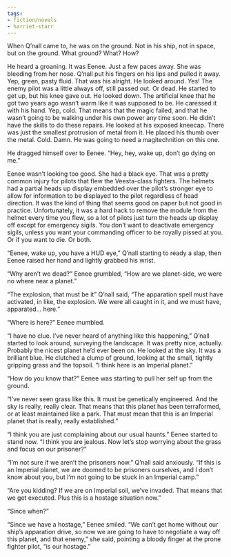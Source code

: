 ```yaml
---
tags:
- fiction/novels
- harriet-starr
---
```


When Q’nall came to, he was on the ground. Not in his ship, not in
space, but on the ground. What ground? What? How?

He heard a groaning. It was Eenee. Just a few paces away. She was
bleeding from her nose. Q’nall put his fingers on his lips and pulled it
away. Yep, green, pasty fluid. That was his alright. He looked around.
Yes! The enemy pilot was a little always off, still passed out. Or dead.
He started to get up, but his knee gave out. He looked down. The
artificial knee that he got two years ago wasn’t warm like it was
supposed to be. He caressed it with his hand. Yep, cold. That means that
the magic failed, and that he wasn’t going to be walking under his own
power any time soon. He didn’t have the skills to do these repairs. He
looked at his exposed kneecap. There was just the smallest protrusion of
metal from it. He placed his thumb over the metal. Cold. Damn. He was
going to need a magitechnition on this one.

He dragged himself over to Eenee. “Hey, hey, wake up, don’t go dying on
me.”

Eenee wasn’t looking too good. She had a black eye. That was a pretty
common injury for pilots that flew the Veesta-class fighters. The
helmets had a partial heads up display embedded over the pilot’s
stronger eye to allow for information to be displayed to the pilot
regardless of head direction. It was the kind of thing that seems good
on paper but not good in practice. Unfortunately, it was a hard hack to
remove the module from the helmet every time you flew, so a lot of
pilots just turn the heads up display off except for emergency sigils.
You don’t want to deactivate emergency sigils, unless you want your
commanding officer to be royally pissed at you. Or if you want to die.
Or both.

“Eenee, wake up, you have a HUD eye,” Q’nall starting to ready a slap,
then Eenee raised her hand and lightly grabbed his wrist.

“Why aren’t we dead?” Eenee grumbled, “How are we planet-side, we were
no where near a planet.”

“The explosion, that must be it” Q’nall said, “The apparation spell must
have activated, in like, the explosion. We were all caught in it, and we
must have, apparated… here.”

“Where is here?” Eenee mumbled.

“I have no clue. I’ve never heard of anything like this happening,”
Q’nall started to look around, surveying the landscape. It was pretty
nice, actually. Probably the nicest planet he’d ever been on. He looked
at the sky. It was a brilliant blue. He clutched a clump of ground,
looking at the small, tightly gripping grass and the topsoil. “I think
here is an Imperial planet.”

“How do you know that?” Eenee was starting to pull her self up from the
ground.

“I’ve never seen grass like this. It must be genetically engineered. And
the sky is really, really clear. That means that this planet has been
terraformed, or at least maintained like a park. That must mean that
this is an Imperial planet that is really, really established.”

“I think you are just complaining about our usual haunts.” Eenee started
to stand now. “I think you are jealous. Now let’s stop worrying about
the grass and focus on our prisoner?”

“I’m not sure if we aren’t the prisoners now.” Q’nall said anxiously.
“If this is an Imperial planet, we are doomed to be prisoners ourselves,
and I don’t know about you, but I’m not going to be stuck in an Imperial
camp.”

“Are you kidding? If we are on Imperial soil, we’ve invaded. That means
that we get executed. Plus this is a hostage situation now.”

“Since when?”

“Since we have a hostage,” Eenee smiled. “We can’t get home without our
ship’s apparation drive, so now we are going to have to negotiate a way
off this planet, and that enemy,” she said, pointing a bloody finger at
the prone fighter pilot, “is our hostage.”

